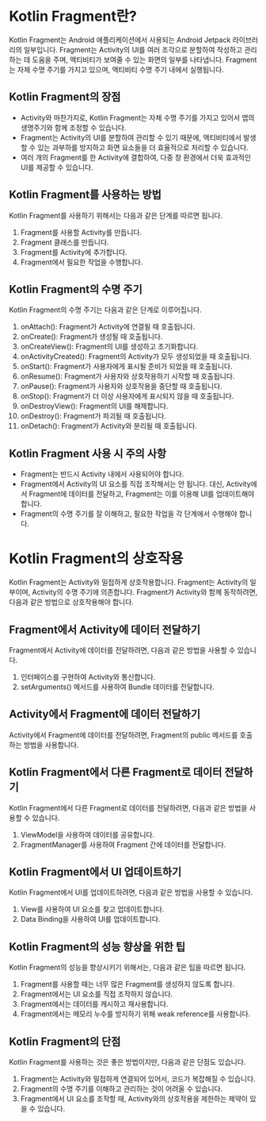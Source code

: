 # Kotlin Fragment란?

Kotlin Fragment는 Android 애플리케이션에서 사용되는 Android Jetpack 라이브러리의 일부입니다. Fragment는 Activity의 UI를 여러 조각으로 분할하여 작성하고 관리하는 데 도움을 주며, 액티비티가 보여줄 수 있는 화면의 일부를 나타냅니다. Fragment는 자체 수명 주기를 가지고 있으며, 액티비티 수명 주기 내에서 실행됩니다.

## Kotlin Fragment의 장점

- Activity와 마찬가지로, Kotlin Fragment는 자체 수명 주기를 가지고 있어서 앱의 생명주기와 함께 조정할 수 있습니다.
- Fragment는 Activity의 UI를 분할하여 관리할 수 있기 때문에, 액티비티에서 발생할 수 있는 과부하를 방지하고 화면 요소들을 더 효율적으로 처리할 수 있습니다.
- 여러 개의 Fragment를 한 Activity에 결합하여, 다중 창 환경에서 더욱 효과적인 UI를 제공할 수 있습니다.

## Kotlin Fragment를 사용하는 방법

Kotlin Fragment를 사용하기 위해서는 다음과 같은 단계를 따르면 됩니다.

1. Fragment를 사용할 Activity를 만듭니다.
2. Fragment 클래스를 만듭니다.
3. Fragment를 Activity에 추가합니다.
4. Fragment에서 필요한 작업을 수행합니다.

## Kotlin Fragment의 수명 주기

Kotlin Fragment의 수명 주기는 다음과 같은 단계로 이루어집니다.

1. onAttach(): Fragment가 Activity에 연결될 때 호출됩니다.
2. onCreate(): Fragment가 생성될 때 호출됩니다.
3. onCreateView(): Fragment의 UI를 생성하고 초기화합니다.
4. onActivityCreated(): Fragment의 Activity가 모두 생성되었을 때 호출됩니다.
5. onStart(): Fragment가 사용자에게 표시될 준비가 되었을 때 호출됩니다.
6. onResume(): Fragment가 사용자와 상호작용하기 시작할 때 호출됩니다.
7. onPause(): Fragment가 사용자와 상호작용을 중단할 때 호출됩니다.
8. onStop(): Fragment가 더 이상 사용자에게 표시되지 않을 때 호출됩니다.
9. onDestroyView(): Fragment의 UI를 해제합니다.
10. onDestroy(): Fragment가 파괴될 때 호출됩니다.
11. onDetach(): Fragment가 Activity와 분리될 때 호출됩니다.

## Kotlin Fragment 사용 시 주의 사항

- Fragment는 반드시 Activity 내에서 사용되어야 합니다.
- Fragment에서 Activity의 UI 요소를 직접 조작해서는 안 됩니다. 대신, Activity에서 Fragment에 데이터를 전달하고, Fragment는 이를 이용해 UI를 업데이트해야 합니다.
- Fragment의 수명 주기를 잘 이해하고, 필요한 작업을 각 단계에서 수행해야 합니다.

# Kotlin Fragment의 상호작용

Kotlin Fragment는 Activity와 밀접하게 상호작용합니다. Fragment는 Activity의 일부이며, Activity의 수명 주기에 의존합니다. Fragment가 Activity와 함께 동작하려면, 다음과 같은 방법으로 상호작용해야 합니다.

## Fragment에서 Activity에 데이터 전달하기

Fragment에서 Activity에 데이터를 전달하려면, 다음과 같은 방법을 사용할 수 있습니다.

1. 인터페이스를 구현하여 Activity와 통신합니다.
2. setArguments() 메서드를 사용하여 Bundle 데이터를 전달합니다.

## Activity에서 Fragment에 데이터 전달하기

Activity에서 Fragment에 데이터를 전달하려면, Fragment의 public 메서드를 호출하는 방법을 사용합니다.

## Kotlin Fragment에서 다른 Fragment로 데이터 전달하기

Kotlin Fragment에서 다른 Fragment로 데이터를 전달하려면, 다음과 같은 방법을 사용할 수 있습니다.

1. ViewModel을 사용하여 데이터를 공유합니다.
2. FragmentManager를 사용하여 Fragment 간에 데이터를 전달합니다.

## Kotlin Fragment에서 UI 업데이트하기

Kotlin Fragment에서 UI를 업데이트하려면, 다음과 같은 방법을 사용할 수 있습니다.

1. View를 사용하여 UI 요소를 찾고 업데이트합니다.
2. Data Binding을 사용하여 UI를 업데이트합니다.

## Kotlin Fragment의 성능 향상을 위한 팁

Kotlin Fragment의 성능을 향상시키기 위해서는, 다음과 같은 팁을 따르면 됩니다.

1. Fragment를 사용할 때는 너무 많은 Fragment를 생성하지 않도록 합니다.
2. Fragment에서는 UI 요소를 직접 조작하지 않습니다.
3. Fragment에서는 데이터를 캐시하고 재사용합니다.
4. Fragment에서는 메모리 누수를 방지하기 위해 weak reference를 사용합니다.

## Kotlin Fragment의 단점

Kotlin Fragment를 사용하는 것은 좋은 방법이지만, 다음과 같은 단점도 있습니다.

1. Fragment는 Activity와 밀접하게 연결되어 있어서, 코드가 복잡해질 수 있습니다.
2. Fragment의 수명 주기를 이해하고 관리하는 것이 어려울 수 있습니다.
3. Fragment에서 UI 요소를 조작할 때, Activity와의 상호작용을 제한하는 제약이 있을 수 있습니다.


